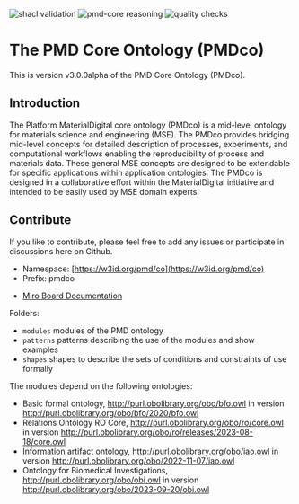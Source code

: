 ![shacl validation](https://github.com/materialdigital/core-ontology/actions/workflows/shacl.yaml/badge.svg?branch=develop-3.0.0)
![pmd-core reasoning](https://github.com/materialdigital/core-ontology/actions/workflows/reasoning.yaml/badge.svg?branch=develop-3.0.0)
![quality checks](https://github.com/materialdigital/core-ontology/actions/workflows/qc.yaml/badge.svg?branch=develop-3.0.0)

# The PMD Core Ontology (PMDco) 

This is version v3.0.0alpha of the PMD Core Ontology (PMDco). 

## Introduction

The Platform MaterialDigital core ontology (PMDco) is a mid-level ontology for materials science and engineering (MSE). The PMDco provides bridging mid-level concepts for detailed description of processes, experiments, and computational workflows enabling the reproducibility of process and materials data. These general MSE concepts are designed to be extendable for specific applications within application ontologies. The PMDco is designed in a collaborative effort within the MaterialDigital initiative and intended to be easily used by MSE domain experts.

## Contribute
If you like to contribute, please feel free to add any issues or participate in discussions here on Github.

- Namespace: [https://w3id.org/pmd/co](https://w3id.org/pmd/co)
- Prefix: pmdco
<!---
- [OWL Documentation in HTML](https://w3id.org/pmd/co)
--->
- [Miro Board Documentation](https://miro.com/app/board/uXjVNOTPrFo=/)

Folders: 
 - ```modules```    modules of the PMD ontology
 - ```patterns```    patterns describing the use of the modules and show examples
 - ```shapes```    shapes to describe the sets of conditions and constraints of use formally

The modules depend on the following ontologies:
- Basic formal ontology, http://purl.obolibrary.org/obo/bfo.owl in version http://purl.obolibrary.org/obo/bfo/2020/bfo.owl 
- Relations Ontology RO Core,  http://purl.obolibrary.org/obo/ro/core.owl in version http://purl.obolibrary.org/obo/ro/releases/2023-08-18/core.owl 
- Information artifact ontology, http://purl.obolibrary.org/obo/iao.owl in version http://purl.obolibrary.org/obo/2022-11-07/iao.owl 
- Ontology for Biomedical Investigations, http://purl.obolibrary.org/obo/obi.owl in version http://purl.obolibrary.org/obo/2023-09-20/obi.owl
